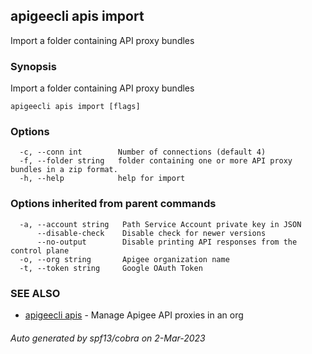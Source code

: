 ## apigeecli apis import

Import a folder containing API proxy bundles

### Synopsis

Import a folder containing API proxy bundles

```
apigeecli apis import [flags]
```

### Options

```
  -c, --conn int        Number of connections (default 4)
  -f, --folder string   folder containing one or more API proxy bundles in a zip format.
  -h, --help            help for import
```

### Options inherited from parent commands

```
  -a, --account string   Path Service Account private key in JSON
      --disable-check    Disable check for newer versions
      --no-output        Disable printing API responses from the control plane
  -o, --org string       Apigee organization name
  -t, --token string     Google OAuth Token
```

### SEE ALSO

* [apigeecli apis](apigeecli_apis.md)	 - Manage Apigee API proxies in an org

###### Auto generated by spf13/cobra on 2-Mar-2023
